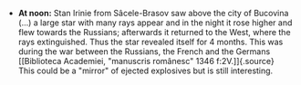 ﻿

-   **At noon:** Stan Irinie from Sâcele-Brasov saw above the city of Bucovina (\...) a large star with many rays appear and in the night it rose higher and flew towards the Russians; afterwards it returned to the West, where the rays extinguished. Thus the star revealed itself for 4 months. This was during the war between the Russians, the French and the Germans [\[Biblioteca Academiei, "manuscris românesc" 1346 f:2V.\]]{.source} This could be a "mirror" of ejected explosives but is still interesting.
